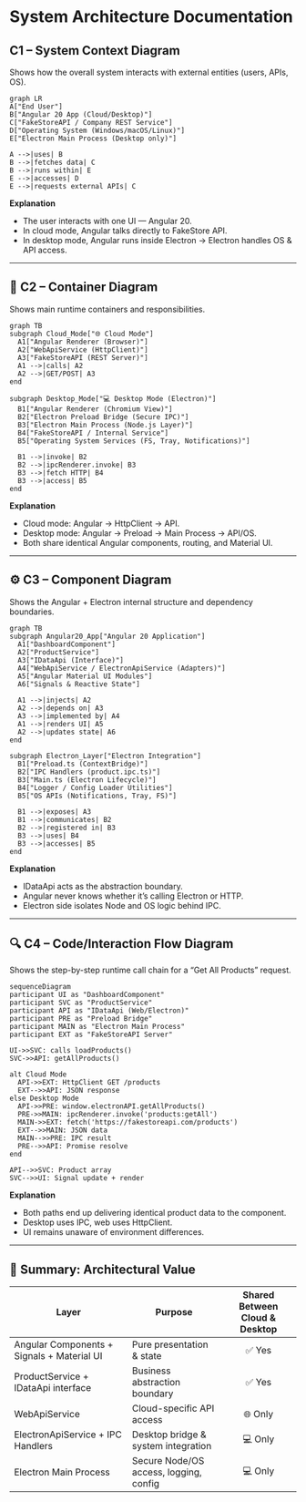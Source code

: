 # System Architecture Documentation

## C1 – System Context Diagram

Shows how the overall system interacts with external entities (users, APIs, OS).

```mermaid
graph LR
A["End User"]
B["Angular 20 App (Cloud/Desktop)"]
C["FakeStoreAPI / Company REST Service"]
D["Operating System (Windows/macOS/Linux)"]
E["Electron Main Process (Desktop only)"]

A -->|uses| B
B -->|fetches data| C
B -->|runs within| E
E -->|accesses| D
E -->|requests external APIs| C
```

**Explanation**
- The user interacts with one UI — Angular 20.
- In cloud mode, Angular talks directly to FakeStore API.
- In desktop mode, Angular runs inside Electron → Electron handles OS & API access.

---

## 🧩 C2 – Container Diagram

Shows main runtime containers and responsibilities.

```mermaid
graph TB
subgraph Cloud_Mode["🌐 Cloud Mode"]
  A1["Angular Renderer (Browser)"]
  A2["WebApiService (HttpClient)"]
  A3["FakeStoreAPI (REST Server)"]
  A1 -->|calls| A2
  A2 -->|GET/POST| A3
end

subgraph Desktop_Mode["💻 Desktop Mode (Electron)"]
  B1["Angular Renderer (Chromium View)"]
  B2["Electron Preload Bridge (Secure IPC)"]
  B3["Electron Main Process (Node.js Layer)"]
  B4["FakeStoreAPI / Internal Service"]
  B5["Operating System Services (FS, Tray, Notifications)"]

  B1 -->|invoke| B2
  B2 -->|ipcRenderer.invoke| B3
  B3 -->|fetch HTTP| B4
  B3 -->|access| B5
end
```

**Explanation**
- Cloud mode: Angular → HttpClient → API.
- Desktop mode: Angular → Preload → Main Process → API/OS.
- Both share identical Angular components, routing, and Material UI.

---

## ⚙️ C3 – Component Diagram

Shows the Angular + Electron internal structure and dependency boundaries.

```mermaid
graph TB
subgraph Angular20_App["Angular 20 Application"]
  A1["DashboardComponent"]
  A2["ProductService"]
  A3["IDataApi (Interface)"]
  A4["WebApiService / ElectronApiService (Adapters)"]
  A5["Angular Material UI Modules"]
  A6["Signals & Reactive State"]

  A1 -->|injects| A2
  A2 -->|depends on| A3
  A3 -->|implemented by| A4
  A1 -->|renders UI| A5
  A2 -->|updates state| A6
end

subgraph Electron_Layer["Electron Integration"]
  B1["Preload.ts (ContextBridge)"]
  B2["IPC Handlers (product.ipc.ts)"]
  B3["Main.ts (Electron Lifecycle)"]
  B4["Logger / Config Loader Utilities"]
  B5["OS APIs (Notifications, Tray, FS)"]

  B1 -->|exposes| A3
  B1 -->|communicates| B2
  B2 -->|registered in| B3
  B3 -->|uses| B4
  B3 -->|accesses| B5
end
```

**Explanation**
- IDataApi acts as the abstraction boundary.
- Angular never knows whether it’s calling Electron or HTTP.
- Electron side isolates Node and OS logic behind IPC.

---

## 🔍 C4 – Code/Interaction Flow Diagram

Shows the step-by-step runtime call chain for a “Get All Products” request.

```mermaid
sequenceDiagram
participant UI as "DashboardComponent"
participant SVC as "ProductService"
participant API as "IDataApi (Web/Electron)"
participant PRE as "Preload Bridge"
participant MAIN as "Electron Main Process"
participant EXT as "FakeStoreAPI Server"

UI->>SVC: calls loadProducts()
SVC->>API: getAllProducts()

alt Cloud Mode
  API->>EXT: HttpClient GET /products
  EXT-->>API: JSON response
else Desktop Mode
  API->>PRE: window.electronAPI.getAllProducts()
  PRE->>MAIN: ipcRenderer.invoke('products:getAll')
  MAIN->>EXT: fetch('https://fakestoreapi.com/products')
  EXT-->>MAIN: JSON data
  MAIN-->>PRE: IPC result
  PRE-->>API: Promise resolve
end

API-->>SVC: Product array
SVC-->>UI: Signal update + render
```

**Explanation**
- Both paths end up delivering identical product data to the component.
- Desktop uses IPC, web uses HttpClient.
- UI remains unaware of environment differences.

---

## 🧠 Summary: Architectural Value

| Layer                                   | Purpose                              | Shared Between Cloud & Desktop |
|------------------------------------------|--------------------------------------|:-----------------------------:|
| Angular Components + Signals + Material UI | Pure presentation & state            | ✅ Yes                        |
| ProductService + IDataApi interface      | Business abstraction boundary         | ✅ Yes                        |
| WebApiService                           | Cloud-specific API access             | 🌐 Only                      |
| ElectronApiService + IPC Handlers        | Desktop bridge & system integration   | 💻 Only                      |
| Electron Main Process                    | Secure Node/OS access, logging, config| 💻 Only                      |

